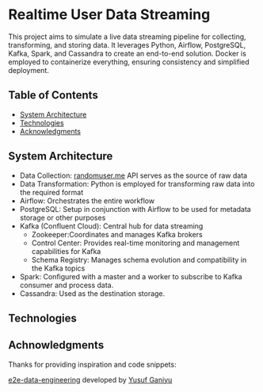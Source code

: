 # Realtime User Data Streaming
This project aims to simulate a live data streaming pipeline for collecting, transforming, and storing data. It leverages Python, Airflow, PostgreSQL, Kafka, Spark, and Cassandra to create an end-to-end solution. Docker is employed to containerize everything, ensuring consistency and simplified deployment.
<!--
<p align="center">
  <img src="assets/DeliveryAppDemo.gif" alt="animated" width='200' />
</p>
-->

## Table of Contents

- [System Architecture](#system-architecture)
- [Technologies](#technologies)
- [Acknowledgments](#acknowledgments)

## System Architecture
- Data Collection: [randomuser.me](https://randomuser.me/) API serves as the source of raw data
- Data Transformation: Python is employed for transforming raw data into the required format
- Airflow: Orchestrates the entire workflow 
- PostgreSQL: Setup in conjunction with Airflow to be used for metadata storage or other purposes 
- Kafka (Confluent Cloud): Central hub for data streaming
  * Zookeeper:Coordinates and manages Kafka brokers 
  * Control Center: Provides real-time monitoring and management capabilities for Kafka 
  * Schema Registry: Manages schema evolution and compatibility in the Kafka topics
- Spark: Configured with a master and a worker to subscribe to Kafka consumer and process data. 
- Cassandra: Used as the destination storage.

## Technologies

## Achnowledgments
Thanks for providing inspiration and code snippets: 

[e2e-data-engineering](https://github.com/airscholar/e2e-data-engineering) developed by [Yusuf Ganiyu](https://github.com/airscholar)

